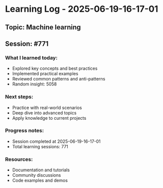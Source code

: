 # Learning Log - 2025-06-19-16-17-01

## Topic: Machine learning
## Session: #771

### What I learned today:
- Explored key concepts and best practices
- Implemented practical examples  
- Reviewed common patterns and anti-patterns
- Random insight: 5058

### Next steps:
- Practice with real-world scenarios
- Deep dive into advanced topics
- Apply knowledge to current projects

### Progress notes:
- Session completed at 2025-06-19-16-17-01
- Total learning sessions: 771

### Resources:
- Documentation and tutorials
- Community discussions
- Code examples and demos
